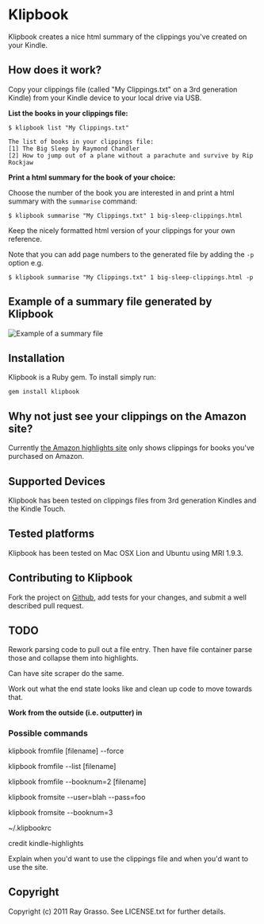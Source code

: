# Klipbook

Klipbook creates a nice html summary of the clippings you've created on your Kindle.

## How does it work?

Copy your clippings file (called "My Clippings.txt" on a 3rd generation Kindle) from your Kindle device to your local drive via USB.

**List the books in your clippings file:**

    $ klipbook list "My Clippings.txt"

    The list of books in your clippings file:
    [1] The Big Sleep by Raymond Chandler
    [2] How to jump out of a plane without a parachute and survive by Rip Rockjaw

**Print a html summary for the book of your choice:**

Choose the number of the book you are interested in and print a html summary with the `summarise` command:

    $ klipbook summarise "My Clippings.txt" 1 big-sleep-clippings.html

Keep the nicely formatted html version of your clippings for your own reference.

Note that you can add page numbers to the generated file by adding the `-p` option e.g. 

    $ klipbook summarise "My Clippings.txt" 1 big-sleep-clippings.html -p
    
## Example of a summary file generated by Klipbook

<img src="https://github.com/grassdog/klipbook/raw/master/example.png" alt="Example of a summary file" />

## Installation

Klipbook is a Ruby gem. To install simply run:

    gem install klipbook

## Why not just see your clippings on the Amazon site?

Currently [the Amazon highlights site](https://kindle.amazon.com/your_highlights) only shows clippings for books you've purchased on Amazon.

## Supported Devices

Klipbook has been tested on clippings files from 3rd generation Kindles and the Kindle Touch.

## Tested platforms

Klipbook has been tested on Mac OSX Lion and Ubuntu using MRI 1.9.3. 

## Contributing to Klipbook

Fork the project on [Github](https://github.com/grassdog/klipbook), add tests for your changes, and submit a well described pull request. 


## TODO

Rework parsing code to pull out a file entry. Then have file container parse those and collapse
them into highlights.

Can have site scraper do the same.

Work out what the end state looks like and clean up code to move towards that.

**Work from the outside (i.e. outputter) in**

### Possible commands

klipbook fromfile [filename] --force

klipbook fromfile --list [filename]

klipbook fromfile --booknum=2 [filename]

klipbook fromsite --user=blah --pass=foo

klipbook fromsite --booknum=3

~/.klipbookrc

credit kindle-highlights

Explain when you'd want to use the clippings file and when you'd want to use the
site.



## Copyright

Copyright (c) 2011 Ray Grasso. See LICENSE.txt for further details.

